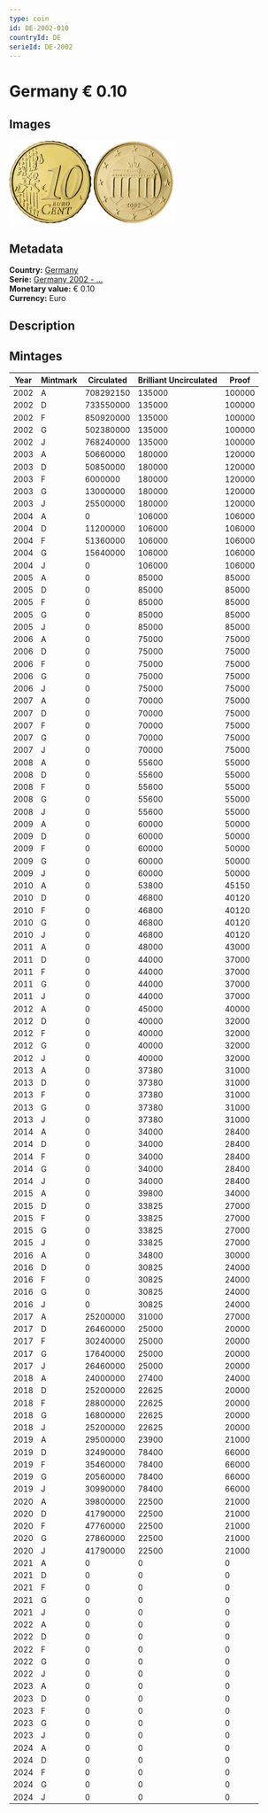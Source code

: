 ```yaml
---
type: coin
id: DE-2002-010
countryId: DE
serieId: DE-2002
---
```


# Germany € 0.10

## Images

<img src="../../../Images/common-2002-010.webp" height="150" alt="Front image"><img src="Images/germany-2002-010.webp" height="150" alt="Back image">

## Metadata

**Country:** [Germany](../index.md)\
**Serie:** [Germany 2002 - ...](index.md)\
**Monetary value:** € 0.10\
**Currency:** Euro

## Description

## Mintages

| Year | Mintmark | Circulated | Brilliant Uncirculated | Proof  |
| ---- | -------- | ---------- | ---------------------- | ------ |
| 2002 | A        | 708292150  | 135000                 | 100000 |
| 2002 | D        | 733550000  | 135000                 | 100000 |
| 2002 | F        | 850920000  | 135000                 | 100000 |
| 2002 | G        | 502380000  | 135000                 | 100000 |
| 2002 | J        | 768240000  | 135000                 | 100000 |
| 2003 | A        | 50660000   | 180000                 | 120000 |
| 2003 | D        | 50850000   | 180000                 | 120000 |
| 2003 | F        | 6000000    | 180000                 | 120000 |
| 2003 | G        | 13000000   | 180000                 | 120000 |
| 2003 | J        | 25500000   | 180000                 | 120000 |
| 2004 | A        | 0          | 106000                 | 106000 |
| 2004 | D        | 11200000   | 106000                 | 106000 |
| 2004 | F        | 51360000   | 106000                 | 106000 |
| 2004 | G        | 15640000   | 106000                 | 106000 |
| 2004 | J        | 0          | 106000                 | 106000 |
| 2005 | A        | 0          | 85000                  | 85000  |
| 2005 | D        | 0          | 85000                  | 85000  |
| 2005 | F        | 0          | 85000                  | 85000  |
| 2005 | G        | 0          | 85000                  | 85000  |
| 2005 | J        | 0          | 85000                  | 85000  |
| 2006 | A        | 0          | 75000                  | 75000  |
| 2006 | D        | 0          | 75000                  | 75000  |
| 2006 | F        | 0          | 75000                  | 75000  |
| 2006 | G        | 0          | 75000                  | 75000  |
| 2006 | J        | 0          | 75000                  | 75000  |
| 2007 | A        | 0          | 70000                  | 75000  |
| 2007 | D        | 0          | 70000                  | 75000  |
| 2007 | F        | 0          | 70000                  | 75000  |
| 2007 | G        | 0          | 70000                  | 75000  |
| 2007 | J        | 0          | 70000                  | 75000  |
| 2008 | A        | 0          | 55600                  | 55000  |
| 2008 | D        | 0          | 55600                  | 55000  |
| 2008 | F        | 0          | 55600                  | 55000  |
| 2008 | G        | 0          | 55600                  | 55000  |
| 2008 | J        | 0          | 55600                  | 55000  |
| 2009 | A        | 0          | 60000                  | 50000  |
| 2009 | D        | 0          | 60000                  | 50000  |
| 2009 | F        | 0          | 60000                  | 50000  |
| 2009 | G        | 0          | 60000                  | 50000  |
| 2009 | J        | 0          | 60000                  | 50000  |
| 2010 | A        | 0          | 53800                  | 45150  |
| 2010 | D        | 0          | 46800                  | 40120  |
| 2010 | F        | 0          | 46800                  | 40120  |
| 2010 | G        | 0          | 46800                  | 40120  |
| 2010 | J        | 0          | 46800                  | 40120  |
| 2011 | A        | 0          | 48000                  | 43000  |
| 2011 | D        | 0          | 44000                  | 37000  |
| 2011 | F        | 0          | 44000                  | 37000  |
| 2011 | G        | 0          | 44000                  | 37000  |
| 2011 | J        | 0          | 44000                  | 37000  |
| 2012 | A        | 0          | 45000                  | 40000  |
| 2012 | D        | 0          | 40000                  | 32000  |
| 2012 | F        | 0          | 40000                  | 32000  |
| 2012 | G        | 0          | 40000                  | 32000  |
| 2012 | J        | 0          | 40000                  | 32000  |
| 2013 | A        | 0          | 37380                  | 31000  |
| 2013 | D        | 0          | 37380                  | 31000  |
| 2013 | F        | 0          | 37380                  | 31000  |
| 2013 | G        | 0          | 37380                  | 31000  |
| 2013 | J        | 0          | 37380                  | 31000  |
| 2014 | A        | 0          | 34000                  | 28400  |
| 2014 | D        | 0          | 34000                  | 28400  |
| 2014 | F        | 0          | 34000                  | 28400  |
| 2014 | G        | 0          | 34000                  | 28400  |
| 2014 | J        | 0          | 34000                  | 28400  |
| 2015 | A        | 0          | 39800                  | 34000  |
| 2015 | D        | 0          | 33825                  | 27000  |
| 2015 | F        | 0          | 33825                  | 27000  |
| 2015 | G        | 0          | 33825                  | 27000  |
| 2015 | J        | 0          | 33825                  | 27000  |
| 2016 | A        | 0          | 34800                  | 30000  |
| 2016 | D        | 0          | 30825                  | 24000  |
| 2016 | F        | 0          | 30825                  | 24000  |
| 2016 | G        | 0          | 30825                  | 24000  |
| 2016 | J        | 0          | 30825                  | 24000  |
| 2017 | A        | 25200000   | 31000                  | 27000  |
| 2017 | D        | 26460000   | 25000                  | 20000  |
| 2017 | F        | 30240000   | 25000                  | 20000  |
| 2017 | G        | 17640000   | 25000                  | 20000  |
| 2017 | J        | 26460000   | 25000                  | 20000  |
| 2018 | A        | 24000000   | 27400                  | 24000  |
| 2018 | D        | 25200000   | 22625                  | 20000  |
| 2018 | F        | 28800000   | 22625                  | 20000  |
| 2018 | G        | 16800000   | 22625                  | 20000  |
| 2018 | J        | 25200000   | 22625                  | 20000  |
| 2019 | A        | 29500000   | 23900                  | 21000  |
| 2019 | D        | 32490000   | 78400                  | 66000  |
| 2019 | F        | 35460000   | 78400                  | 66000  |
| 2019 | G        | 20560000   | 78400                  | 66000  |
| 2019 | J        | 30990000   | 78400                  | 66000  |
| 2020 | A        | 39800000   | 22500                  | 21000  |
| 2020 | D        | 41790000   | 22500                  | 21000  |
| 2020 | F        | 47760000   | 22500                  | 21000  |
| 2020 | G        | 27860000   | 22500                  | 21000  |
| 2020 | J        | 41790000   | 22500                  | 21000  |
| 2021 | A        | 0          | 0                      | 0      |
| 2021 | D        | 0          | 0                      | 0      |
| 2021 | F        | 0          | 0                      | 0      |
| 2021 | G        | 0          | 0                      | 0      |
| 2021 | J        | 0          | 0                      | 0      |
| 2022 | A        | 0          | 0                      | 0      |
| 2022 | D        | 0          | 0                      | 0      |
| 2022 | F        | 0          | 0                      | 0      |
| 2022 | G        | 0          | 0                      | 0      |
| 2022 | J        | 0          | 0                      | 0      |
| 2023 | A        | 0          | 0                      | 0      |
| 2023 | D        | 0          | 0                      | 0      |
| 2023 | F        | 0          | 0                      | 0      |
| 2023 | G        | 0          | 0                      | 0      |
| 2023 | J        | 0          | 0                      | 0      |
| 2024 | A        | 0          | 0                      | 0      |
| 2024 | D        | 0          | 0                      | 0      |
| 2024 | F        | 0          | 0                      | 0      |
| 2024 | G        | 0          | 0                      | 0      |
| 2024 | J        | 0          | 0                      | 0      |
